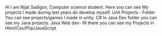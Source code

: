 Hi I am Nijat Sadigov, Computer science student. 
Here you can see My projects I made during last years do develop myself.
Unit Projects - Folder You can see projects/games I made in unity. C#
In Java Dev folder you can see my Java projects. Java
Web dev- IN there you can see my Projects in Html/Css/Php/JavaScript
